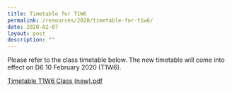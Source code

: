 ```yaml
---
title: Timetable for T1W6
permalink: /resources/2020/timetable-for-t1w6/
date: 2020-02-07
layout: post
description: ""
---
```

Please refer to the class timetable below. The new timetable will come into effect on D6 10 February 2020 (T1W6).   
  
[Timetable T1W6 Class (new).pdf](/files/Timetable%20T1W6%20Class%20(new).pdf)
